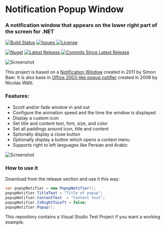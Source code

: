 # Notification Popup Window
### A notification window that appears on the lower right part of the screen for .NET

   [![Build Status](https://liorbanai.visualstudio.com/Notification-Window/_apis/build/status/LiorBanai.Notification-Popup-Window?branchName=master)](https://liorbanai.visualstudio.com/Notification-Window/_build/latest?definitionId=5&branchName=master)
<a href="https://github.com/LiorBanai/Notification-Popup-Window/issues">
    <img src="https://img.shields.io/github/issues/LiorBanai/Notification-Popup-Window"  alt="Issues"/>
</a>
<a href="https://github.com/LiorBanai/Notification-Popup-Window/blob/master/LICENSE">
    <img src="https://img.shields.io/github/license/LiorBanaiNotification-Popup-Window"  alt="License"/>
</a>

   [![Nuget](https://img.shields.io/nuget/v/LiorBanai.Notification-Popup-Window)](https://www.nuget.org/packages/LiorBanai.NotificationWindow/)
<a href="https://github.com/LiorBanai/Notification-Popup-Window/releases"> 
    <img src="https://img.shields.io/github/v/release/LiorBanaiNotification-Popup-Window"  alt="Latest Release"/>
</a> 
 <a href="https://github.com/LiorBanai/Notification-Popup-Window/compare/V1.0.0...master">
    <img src="https://img.shields.io/github/commits-since/LiorBanai/Notification-Popup-Window/latest"  alt="Commits Since Latest Release"/>
</a>
       



![Screenshot](Screenshots/example1.png)

This project is based on a [Notification Window](http://www.codeproject.com/Articles/277584/Notification-Window) created in 2011 by Simon Baer. It is also base in [Office 2003-like popup notifier](http://www.codeproject.com/Articles/13547/An-Office-like-popup-notifier) created in 2006 by Nicolas Wälti.

### Features:
- Scroll and/or fade window in and out
- Configure the animation speed and the time the window is displayed
- Display a custom icon
- Set title and content text, font, size, and color
- Set all paddings around icon, title and content
- Sptionally display a close button
- Optionally display a button which opens a context menu
- Supports right to left languages like Persian and Arabic

![Screenshot](Screenshots/example2.png)

### How to use it
Download from the release section and use it this way:
```cs
var popupNotifier = new PopupNotifier();
popupNotifier.TitleText = "Title of popup";
popupNotifier.ContentText  = "Content text";
popupNotifier.IsRightToLeft = false;
popupNotifier.Popup();


```
This repository contains a Visual Studio Test Project if you want a working example.
